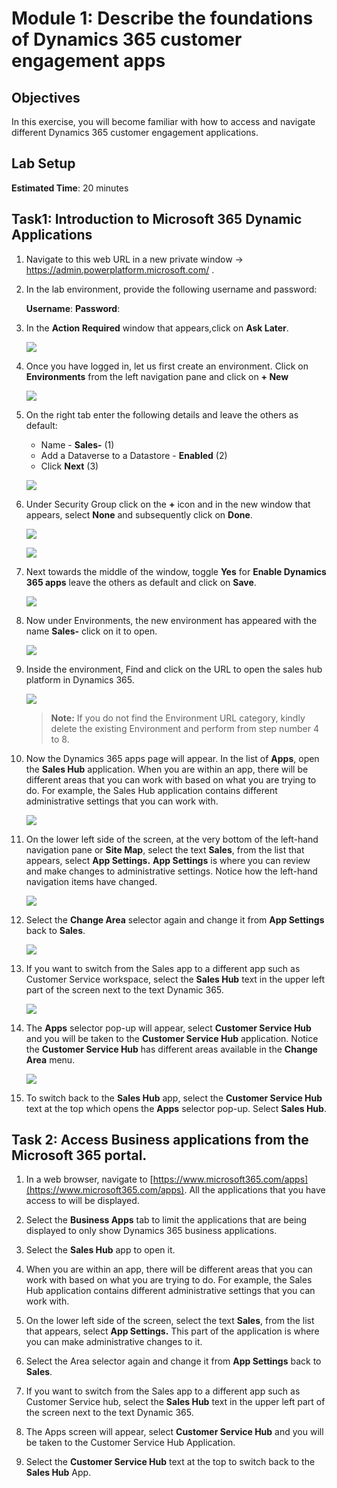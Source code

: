 
# Module 1: Describe the foundations of Dynamics 365 customer engagement apps

## Objectives

In this exercise, you will become familiar with how to access and navigate different Dynamics 365 customer engagement applications. 

## Lab Setup

**Estimated Time**: 20 minutes

## Task1: Introduction to Microsoft 365 Dynamic Applications

1.  Navigate to this web URL in a new private window -> <https://admin.powerplatform.microsoft.com/> .

1. In the lab environment, provide the following username and password:

    **Username**: <inject key="Username" enableCopy="false" />
    **Password**: <inject key="Password" enableCopy="false" />

1. In the **Action Required** window that appears,click on **Ask Later**.

    ![](./media/pp1.png)

1. Once you have logged in, let us first create an environment. Click on **Environments**  from the left navigation pane and click on **+ New**

   ![](./media/pp2.png)

1. On the right tab enter the following details and leave the others as default:

    - Name - **Sales-<inject key="DeploymentID" enableCopy="false" />** (1)
    - Add a Dataverse to a Datastore - **Enabled** (2)
    - Click **Next** (3)

     ![](./media/pp3.png)
    
1. Under Security Group click on the **+** icon and in the new window that appears, select **None** and subsequently click on **Done**.

   ![](./media/pp4.png)

   ![](./media/pp5.png)
   
1. Next  towards the middle of the window, toggle  **Yes** for  **Enable Dynamics 365 apps** leave the others as default and click on **Save**.

   ![](./media/pp6.png)
        
1. Now under Environments, the new environment has appeared with the name **Sales-<inject key="DeploymentID" enableCopy="false" />**  click on it to open.

   ![](./media/pp7.png)

1. Inside the environment, Find and click on the  URL to open the sales hub platform in Dynamics 365.

   ![](./media/pp8.png)
    
   >**Note:** If you do not find the Environment URL category, kindly delete the existing Environment and perform from step number 4 to 8.

1. Now the Dynamics 365 apps page will appear. In the list of **Apps**, open the **Sales Hub** application. When you are within an app, there will be different areas that you can work with based on what you are trying to do. For example, the Sales Hub application contains different administrative settings that you can work with.

   ![](./media/pp9.png)

1. On the lower left side of the screen, at the very bottom of the left-hand navigation pane or **Site Map**, select the text **Sales**, from the list that appears, select **App Settings.** **App Settings** is where you can review and make changes to administrative settings. Notice how the left-hand navigation items have changed.

   ![](./media/pp10.png)

1. Select the **Change Area** selector again and change it from **App Settings** back to **Sales**.

   ![](./media/pp11.png)

1. If you want to switch from the Sales app to a different app such as Customer Service workspace, select the **Sales Hub** text in the upper left part of the screen next to the text Dynamic 365.

   ![](./media/pp12.png)

1. The **Apps** selector pop-up will appear, select **Customer Service Hub** and you will be taken to the **Customer Service Hub** application. Notice the **Customer Service Hub** has different areas available in the **Change Area** menu.

   ![](./media/pp13.png)

1. To switch back to the **Sales Hub** app, select the **Customer Service Hub** text at the top which opens the **Apps** selector pop-up. Select **Sales Hub**.

## Task 2: Access Business applications from the Microsoft 365 portal.

1. In a web browser, navigate to [https://www.microsoft365.com/apps](https://www.microsoft365.com/apps). All the applications that you have access to will be displayed.

1. Select the **Business Apps** tab to limit the applications that are being displayed to only show Dynamics 365 business applications.

1. Select the **Sales Hub** app to open it.

1. When you are within an app, there will be different areas that you can work with based on what you are trying to do. For example, the Sales Hub application contains different administrative settings that you can work with.

1. On the lower left side of the screen, select the text **Sales**, from the list that appears, select **App Settings.** This part of the application is where you can make administrative changes to it.

1. Select the Area selector again and change it from **App Settings** back to **Sales**.

1. If you want to switch from the Sales app to a different app such as Customer Service hub, select the **Sales Hub** text in the upper left part of the screen next to the text Dynamic 365.

1. The Apps screen will appear, select **Customer Service Hub** and you will be taken to the Customer Service Hub Application.

1. Select the **Customer Service Hub** text at the top to switch back to the **Sales Hub** App.
